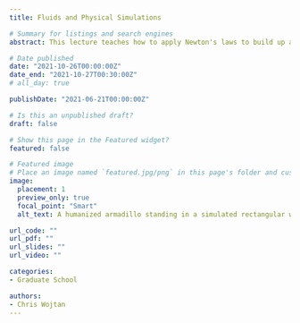```yaml
---
title: Fluids and Physical Simulations

# Summary for listings and search engines
abstract: This lecture teaches how to apply Newton's laws to build up a framework for a physics simulation, and then gives a gentle introduction to numerical integration for animating common physics systems with a few interactive examples. After laying down the basics, we dive into the equations describing fluid flow --- the Navier-Stokes equations. We build up a geometric intuition for each of the terms in these equations, and then we explain the main ideas behind the current state-of-the-art methods for animating fluids in the field of computer graphics. We end by covering the special case of water surface waves, introducing some cutting-edge concepts which have been published in Transactions on Graphics and featured in SIGGRAPH's "Real time Live!" as well as a number of video games and motion pictures.

# Date published
date: "2021-10-26T00:00:00Z"
date_end: "2021-10-27T00:30:00Z"
# all_day: true

publishDate: "2021-06-21T00:00:00Z"

# Is this an unpublished draft?
draft: false

# Show this page in the Featured widget?
featured: false

# Featured image
# Place an image named `featured.jpg/png` in this page's folder and customize its options here.
image:
  placement: 1
  preview_only: true
  focal_point: "Smart"
  alt_text: A humanized armadillo standing in a simulated rectangular water body

url_code: ""
url_pdf: ""
url_slides: ""
url_video: ""

categories:
- Graduate School

authors:
- Chris Wojtan
---
```

